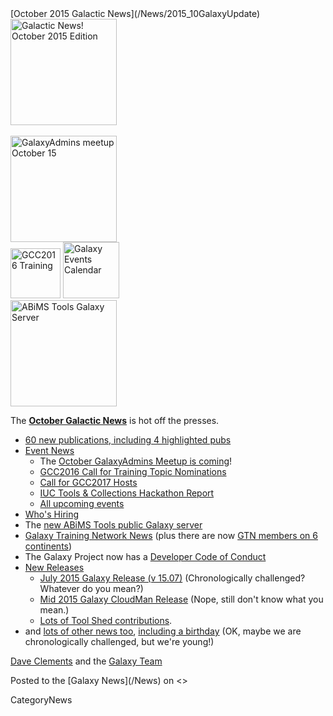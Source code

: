 <div class='newsItemHeader'>[October 2015 Galactic News](/News/2015_10GalaxyUpdate)</div>

<div class='right'>
<a href='/GalaxyUpdates/2015_10/'><img src='/Images/GalaxyLogos/GalaxyNews.png' alt='Galactic News! October 2015 Edition' width=170 /></a><br /><br />
<a href='/GalaxyUpdates/2015_10/#october-galaxyadmins-meetup'><img src='/Images/Logos/GalaxyAdmins.png' alt='GalaxyAdmins meetup October 15' width="170" /></a><br />
<a href='/GalaxyUpdates/2015_10/#gcc2016-call-for-training-topic-nominations'><img src='/Events/GCC2016/GCC2016TrainingLogo400.png' alt='GCC2016 Training' width="80" /></a>
<a href='/GalaxyUpdates/2015_10/#upcoming-events'><img src='/Images/Logos/GalxyEventsCalThumb.png' alt='Galaxy Events Calendar' width="90" /></a><br />
<a href='/GalaxyUpdates/2015_10/#new-public-galaxy-servers'><img src='/PublicGalaxyServers/ABiMSToolsLogos.png' alt='ABiMS Tools Galaxy Server' width="170" /></a>
</div>

The **[October Galactic News](/GalaxyUpdates/2015_10)** is hot off the presses.
* [60 new publications, including 4 highlighted pubs](/GalaxyUpdates/2015_10/#new-papers)
* [Event News](/GalaxyUpdates/2015_10/#events)
  * The [October GalaxyAdmins Meetup is coming](/GalaxyUpdates/2015_10/#october-galaxyadmins-meetup)!
  * [GCC2016 Call for Training Topic Nominations](/GalaxyUpdates/2015_10/#gcc2016-call-for-training-topic-nominations)
  * [Call for GCC2017 Hosts](/GalaxyUpdates/2015_10/#call-for-gcc2017-hosts)
  * [IUC Tools & Collections Hackathon Report](/GalaxyUpdates/2015_10/#iuc-tools--collections-hackathon-report)
  * [All upcoming events](/GalaxyUpdates/2015_10/#upcoming-events)
* [Who's Hiring](/GalaxyUpdates/2015_10/#whos-hiring)
* The [new ABiMS Tools public Galaxy server](/GalaxyUpdates/2015_10/#new-public-galaxy-servers)
* [Galaxy Training Network News](/GalaxyUpdates/2015_10/#galaxy-training-network-news) (plus there are now [GTN members on 6 continents](/GalaxyUpdates/2015_10/#galaxy-community-hubs))
* The Galaxy Project now has a [Developer Code of Conduct](/GalaxyUpdates/2015_10/#galaxy-developer-code-of-conduct)
* [New Releases](/GalaxyUpdates/2015_10/#releases)
  * [July 2015 Galaxy Release (v 15.07)](/GalaxyUpdates/2015_10/#july-2015-galaxy-release-v-1507) (Chronologically challenged?  Whatever do you mean?)
  * [Mid 2015 Galaxy CloudMan Release](/GalaxyUpdates/2015_10/#mid-2015-galaxy-cloudman-release) (Nope, still don't know what you mean.)
  * [Lots of Tool Shed contributions](/ToolShed/Contributions/2015_09).
* and [lots of other news too](/GalaxyUpdates/2015_10/#other-news), [including a birthday](/GalaxyUpdates/2015_10/#galaxy-turns-10) (OK, maybe we are chronologically challenged, but we're young!)

[Dave Clements](/DaveClements) and the [Galaxy Team](/GalaxyTeam)

<div class='newsItemFooter'>Posted to the [Galaxy News](/News) on <<Date(2015-10-01T05:31:10Z)>> </div>

CategoryNews
